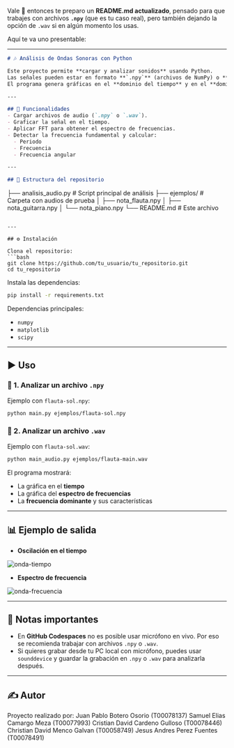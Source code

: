 Vale 🙌 entonces te preparo un **README.md actualizado**, pensado para que trabajes con archivos **`.npy`** (que es tu caso real), pero también dejando la opción de `.wav` si en algún momento los usas.

Aquí te va uno presentable:

---

```markdown
# 🎶 Análisis de Ondas Sonoras con Python

Este proyecto permite **cargar y analizar sonidos** usando Python.  
Las señales pueden estar en formato **`.npy`** (archivos de NumPy) o **`.wav`** (audio estándar).  
El programa genera gráficas en el **dominio del tiempo** y en el **dominio de la frecuencia** mediante la Transformada Rápida de Fourier (FFT).  

---

## 🚀 Funcionalidades
- Cargar archivos de audio (`.npy` o `.wav`).
- Graficar la señal en el tiempo.
- Aplicar FFT para obtener el espectro de frecuencias.
- Detectar la frecuencia fundamental y calcular:
  - Periodo
  - Frecuencia
  - Frecuencia angular

---

## 📂 Estructura del repositorio
```

├── analisis\_audio.py       # Script principal de análisis
├── ejemplos/               # Carpeta con audios de prueba
│   ├── nota\_flauta.npy
│   ├── nota\_guitarra.npy
│   └── nota\_piano.npy
└── README.md               # Este archivo

````

---

## ⚙️ Instalación

Clona el repositorio:
```bash
git clone https://github.com/tu_usuario/tu_repositorio.git
cd tu_repositorio
````

Instala las dependencias:

```bash
pip install -r requirements.txt
```

Dependencias principales:

* `numpy`
* `matplotlib`
* `scipy`

---

## ▶️ Uso

### 🔹 1. Analizar un archivo `.npy`

Ejemplo con `flauta-sol.npy`:

```bash
python main.py ejemplos/flauta-sol.npy
```

### 🔹 2. Analizar un archivo `.wav`

Ejemplo con `flauta-sol.wav`:

```bash
python main_audio.py ejemplos/flauta-main.wav
```

El programa mostrará:

* La gráfica en el **tiempo**
* La gráfica del **espectro de frecuencias**
* La **frecuencia dominante** y sus características

---

## 📊 Ejemplo de salida

* **Oscilación en el tiempo**

![onda-tiempo](https://via.placeholder.com/600x200?text=Onda+en+el+Tiempo)

* **Espectro de frecuencia**

![onda-frecuencia](https://via.placeholder.com/600x200?text=Espectro+de+Frecuencia)

---

## 📌 Notas importantes

* En **GitHub Codespaces** no es posible usar micrófono en vivo.
  Por eso se recomienda trabajar con archivos `.npy` o `.wav`.
* Si quieres grabar desde tu PC local con micrófono, puedes usar `sounddevice` y guardar la grabación en `.npy` o `.wav` para analizarla después.

---

## ✍️ Autor

Proyecto realizado por:
Juan Pablo Botero Osorio (T00078137)
Samuel Elias Camargo Meza (T00077993)
Cristian David Cardeno Gulloso (T00078446)
Christian David Menco Galvan (T00058749)
Jesus Andres Perez Fuentes (T00078491)


```
